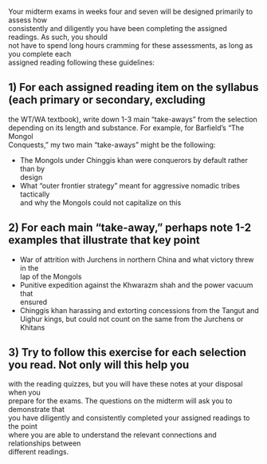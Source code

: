 Your midterm exams in weeks four and seven will be designed primarily to assess how  
consistently and diligently you have been completing the assigned readings. As such, you should  
not have to spend long hours cramming for these assessments, as long as you complete each  
assigned reading following these guidelines:  
## 1) For each assigned reading item on the syllabus (each primary or secondary, excluding  
the WT/WA textbook), write down 1-3 main “take-aways” from the selection  
depending on its length and substance. For example, for Barfield’s “The Mongol  
Conquests,” my two main “take-aways” might be the following:  
- The Mongols under Chinggis khan were conquerors by default rather than by  
design  
- What “outer frontier strategy” meant for aggressive nomadic tribes tactically  
and why the Mongols could not capitalize on this  
## 2) For each main “take-away,” perhaps note 1-2 examples that illustrate that key point  
- War of attrition with Jurchens in northern China and what victory threw in the  
lap of the Mongols  
- Punitive expedition against the Khwarazm shah and the power vacuum that  
ensured  
- Chinggis khan harassing and extorting concessions from the Tangut and  
Uighur kings, but could not count on the same from the Jurchens or Khitans  

## 3) Try to follow this exercise for each selection you read. Not only will this help you  
with the reading quizzes, but you will have these notes at your disposal when you  
prepare for the exams. The questions on the midterm will ask you to demonstrate that  
you have diligently and consistently completed your assigned readings to the point  
where you are able to understand the relevant connections and relationships between  
different readings.